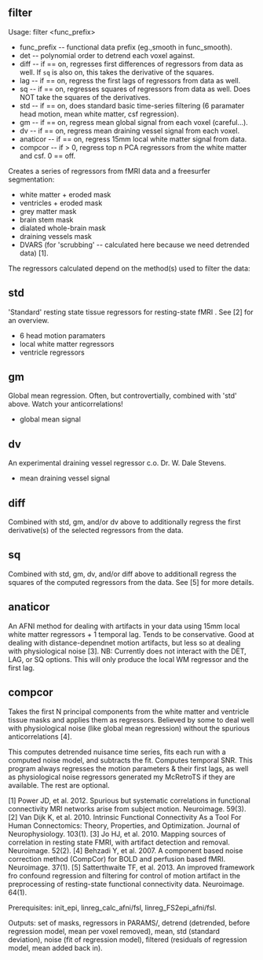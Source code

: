 filter
------
Usage: filter <func_prefix> <det> <std> <gm> <anaticor> <compcor> <compnum> <dv>

+ func_prefix -- functional data prefix (eg.,smooth in func_smooth). 
+ det -- polynomial order to detrend each voxel against. 
+ diff -- if == on, regresses first differences of regressors from data as well. If `sq` is also on, this takes the derivative of the squares.
+ lag -- if == on, regress the first lags of regressors from data as well.
+ sq -- if == on, regresses squares of regressors from data as well. Does NOT take the squares of the derivatives.
+ std -- if == on, does standard basic time-series filtering (6 paramater head motion, mean white matter, csf regression).
+ gm -- if == on, regress mean global signal from each voxel (careful...). 
+ dv -- if == on, regress mean draining vessel signal from each voxel.
+ anaticor -- if == on, regress 15mm local white matter signal from data.
+ compcor -- if > 0, regress top n PCA regressors from the white matter and csf. 0 == off.

Creates a series of regressors from fMRI data and a freesurfer segmentation: 

+ white matter + eroded mask
+ ventricles + eroded mask
+ grey matter mask
+ brain stem mask
+ dialated whole-brain mask
+ draining vessels mask
+ DVARS (for 'scrubbing' -- calculated here because we need detrended data) [1].

The regressors calculated depend on the method(s) used to filter the data:

std
---
'Standard' resting state tissue regressors for resting-state fMRI . See [2] for an overview.

+ 6 head motion paramaters
+ local white matter regressors
+ ventricle regressors

gm
--
Global mean regression. Often, but controvertially, combined with 'std' above. Watch your anticorrelations!

+ global mean signal

dv
--
An experimental draining vessel regressor c.o. Dr. W. Dale Stevens. 

+ mean draining vessel signal

diff
----
Combined with std, gm, and/or dv above to additionally regress the first derivative(s) of the selected regressors from the data.

sq
--
Combined with std, gm, dv, and/or diff above to additionall regress the squares of the computed regressors from the data. See [5] for more details.

anaticor
--------
An AFNI method for dealing with artifacts in your data using 15mm local white matter regressors + 1 temporal lag. Tends to be conservative. Good at dealing with distance-dependnet motion artifacts, but less so at dealing with physiological noise [3]. NB: Currently does not interact with the DET, LAG, or SQ options. This will only produce the local WM regressor and the first lag.

compcor
-------
Takes the first N principal components from the white matter and ventricle tissue masks and applies them as regressors. Believed by some to deal well with physiological noise (like global mean regression) without the spurious anticorrelations [4]. 

This computes detrended nuisance time series, fits each run with a computed noise model, and subtracts the fit. Computes temporal SNR. This program always regresses the motion parameters \& their first lags, as well as physiological noise regressors generated my McRetroTS if they are available. The rest are optional.

[1] Power JD, et al. 2012. Spurious but systematic correlations in functional connectivity MRI networks arise from subject motion. Neuroimage. 59(3).
[2] Van Dijk K, et al. 2010. Intrinsic Functional Connectivity As a Tool For Human Connectomics: Theory, Properties, and Optimization. Journal of Neurophysiology. 103(1).
[3] Jo HJ, et al. 2010. Mapping sources of correlation in resting state FMRI, with artifact detection and removal. Neuroimage. 52(2).
[4] Behzadi Y, et al. 2007. A component based noise correction method (CompCor) for BOLD and perfusion based fMRI. Neuroimage. 37(1).
[5] Satterthwaite TF, et al. 2013. An improved framework fro confound regression and filtering for control of motion artifact in the preprocessing of resting-state functional connectivity data. Neuroimage. 64(1).

Prerequisites: init_epi, linreg_calc_afni/fsl, linreg_FS2epi_afni/fsl.

Outputs: set of masks, regressors in PARAMS/, detrend (detrended, before regression model, mean per voxel removed), mean, std (standard deviation), noise (fit of regression model), filtered (residuals of regression model, mean added back in).
